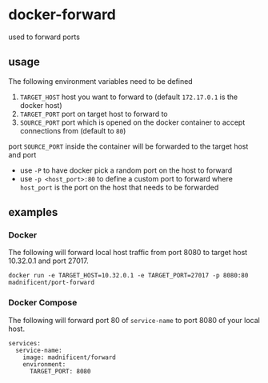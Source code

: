 # docker-forward
used to forward ports

## usage

The following environment variables need to be defined

1. `TARGET_HOST` host you want to forward to (default `172.17.0.1` is the docker host)
2. `TARGET_PORT` port on target host to forward to
3. `SOURCE_PORT` port which is opened on the docker container to accept connections from (default to `80`)

port `SOURCE_PORT` inside the container will be forwarded to the target host and port

* use `-P` to have docker pick a random port on the host to forward
* use `-p <host_port>:80` to define a custom port to forward where `host_port` is the port on the host that needs to be forwarded

## examples

### Docker

The following will forward local host traffic from port 8080 to target host 10.32.0.1 and port 27017.

```
docker run -e TARGET_HOST=10.32.0.1 -e TARGET_PORT=27017 -p 8080:80 madnificent/port-forward
```

### Docker Compose

The following will forward port 80 of `service-name` to port 8080 of your local host.

```
services:
  service-name:
    image: madnificent/forward
    environment:
      TARGET_PORT: 8080
```
